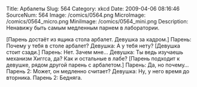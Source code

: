 Title: Арбалеты 
Slug: 564 
Category: xkcd 
Date: 2009-04-06 08:16:46 
SourceNum: 564 
Image: /comics/0564.png 
MicroImage: /comics/0564_micro.png 
MiniImage: /comics/0564_mini.png 
Description: Ненавижу быть самым медленным парнем в лаборатории. 

[Парень достаёт из ящика стола арбалет. Девушка за кадром.]
Парень: Почему у тебя в столе арбалет?
Девушка: А у тебя нету?
[Девушка стоит сзади.]
Парень: Нет. Зачем мне…
Девушка: Ты ведь изучаешь механизм Хиггса, да? Как и остальные в лабе?
[Парень подходит к девушке, рядом другой парень с арбалетом.]
Парень: Да, но почему…
Парень 2: Может, он медленно считает?
Девушка: Ну, у него время до вторника.
Парень 2: Бедняга.